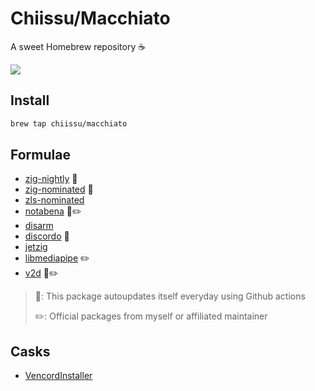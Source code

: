 # Chiissu/Macchiato

A sweet Homebrew repository ☕

![](https://media1.tenor.com/m/aDZEMNg3f_sAAAAC/bocchi-the-rock.gif)

## Install

```sh
brew tap chiissu/macchiato
```

## Formulae

- [zig-nightly](https://ziglang.org/) 🔄
- [zig-nominated](https://machengine.org/docs/nominated-zig/) 🔄
- [zls-nominated](https://zigtools.org/zls/install/)
- [notabena](https://github.com/ThatFrogDev/notabena/) 🔄✏️
- [disarm](https://newandroidbook.com/tools/disarm.html)
- [discordo](https://github.com/ayn2op/discordo) 🔄
- [jetzig](https://www.jetzig.dev/)
- [libmediapipe](https://github.com/Froxcey/libmediapipe/) ✏️
- [v2d](https://github.com/Chiissu/v2d/) 🔄✏️

> 🔄: This package autoupdates itself everyday using Github actions
>
> ✏️: Official packages from myself or affiliated maintainer

## Casks

- [VencordInstaller](https://vencord.dev/)
